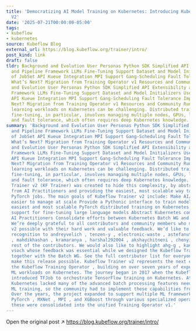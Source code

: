 ```yaml
---
title: 'Democratizing AI Model Training on Kubernetes: Introducing Kubeflow Trainer
  V2'
date: '2025-07-21T00:00:00-05:00'
tags:
- kubeflow
- kubernetes
source: Kubeflow Blog
external_url: https://blog.kubeflow.org/trainer/intro/
post_kind: link
draft: false
tldr: Background and Evolution User Personas Python SDK Simplified API Extensibility
  and Pipeline Framework LLMs Fine-Tuning Support Dataset and Model Initializers Use
  of JobSet API Kueue Integration MPI Support Gang-Scheduling Fault Tolerance Improvements
  What’s Next? Migration from Training Operator v1 Resources and Community Background
  and Evolution User Personas Python SDK Simplified API Extensibility and Pipeline
  Framework LLMs Fine-Tuning Support Dataset and Model Initializers Use of JobSet
  API Kueue Integration MPI Support Gang-Scheduling Fault Tolerance Improvements What’s
  Next? Migration from Training Operator v1 Resources and Community Running machine
  learning workloads on Kubernetes can be challenging. Distributed training and LLMs
  fine-tuning, in particular, involves managing multiple nodes, GPUs, large datasets,
  and fault tolerance, which often requires deep Kubernetes knowledge.
summary: 'Background and Evolution User Personas Python SDK Simplified API Extensibility
  and Pipeline Framework LLMs Fine-Tuning Support Dataset and Model Initializers Use
  of JobSet API Kueue Integration MPI Support Gang-Scheduling Fault Tolerance Improvements
  What’s Next? Migration from Training Operator v1 Resources and Community Background
  and Evolution User Personas Python SDK Simplified API Extensibility and Pipeline
  Framework LLMs Fine-Tuning Support Dataset and Model Initializers Use of JobSet
  API Kueue Integration MPI Support Gang-Scheduling Fault Tolerance Improvements What’s
  Next? Migration from Training Operator v1 Resources and Community Running machine
  learning workloads on Kubernetes can be challenging. Distributed training and LLMs
  fine-tuning, in particular, involves managing multiple nodes, GPUs, large datasets,
  and fault tolerance, which often requires deep Kubernetes knowledge. The Kubeflow
  Trainer v2 (KF Trainer) was created to hide this complexity, by abstracting Kubernetes
  from AI Practitioners and providing the easiest, most scalable way to run distributed
  PyTorch jobs. The main goals of Kubeflow Trainer v2 include: Make AI/ML workloads
  easier to manage at scale Provide a Pythonic interface to train models Deliver the
  easiest and most scalable PyTorch distributed training on Kubernetes Add built-in
  support for fine-tuning large language models Abstract Kubernetes complexity from
  AI Practitioners Consolidate efforts between Kubernetes Batch WG and Kubeflow community
  We’re deeply grateful to all contributors and community members who made the Trainer
  v2 possible with their hard work and valuable feedback. We’d like to give special
  recognition to andreyvelich , tenzen-y , electronic-waste , astefanutti , ironicbo
  , mahdikhashan , kramaranya , harshal292004 , akshaychitneni , chenyi015 and the
  rest of the contributors. We would also like to highlight ahg-g , kannon92 , and
  vsoch whose feedback was essential while we designed the Kubeflow Trainer architecture
  together with the Batch WG. See the full contributor list for everyone who helped
  make this release possible. Kubeflow Trainer v2 represents the next evolution of
  the Kubeflow Training Operator , building on over seven years of experience running
  ML workloads on Kubernetes. The journey began in 2017 when the Kubeflow project
  introduced TFJob to orchestrate TensorFlow training on Kubernetes. At that time,
  Kubernetes lacked many of the advanced batch processing features needed for distributed
  ML training, so the community had to implement these capabilities from scratch.
  Over the years, the project expanded to support multiple ML frameworks including
  PyTorch , MXNet , MPI , and XGBoost through various specialized operators. In 2021,
  these were consolidated into the unified Training Operator v1.'
---
```

Open the original post ↗ https://blog.kubeflow.org/trainer/intro/
